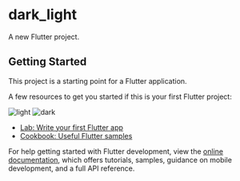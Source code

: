 # dark_light

A new Flutter project.

## Getting Started

This project is a starting point for a Flutter application.

A few resources to get you started if this is your first Flutter project:

![light](https://github.com/SachinPremkumar/LightAndDarkTheme/assets/52343650/4e7bc566-1e46-4712-b2f2-0f5f214ee83b)
![dark](https://github.com/SachinPremkumar/LightAndDarkTheme/assets/52343650/a83dd156-3ded-4076-bb16-b771425faae2)

- [Lab: Write your first Flutter app](https://docs.flutter.dev/get-started/codelab)
- [Cookbook: Useful Flutter samples](https://docs.flutter.dev/cookbook)



For help getting started with Flutter development, view the
[online documentation](https://docs.flutter.dev/), which offers tutorials,
samples, guidance on mobile development, and a full API reference.
